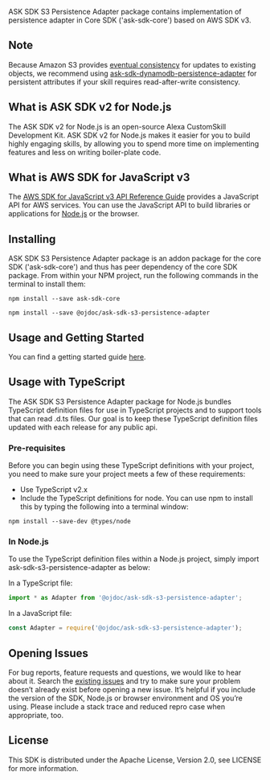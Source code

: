 ASK SDK S3 Persistence Adapter package contains implementation of persistence adapter in Core SDK ('ask-sdk-core') based on AWS SDK v3.

## Note

Because Amazon S3 provides [eventual consistency](https://docs.aws.amazon.com/AmazonS3/latest/dev/Introduction.html) for updates to existing objects, we recommend using [ask-sdk-dynamodb-persistence-adapter](https://github.com/tianrenz/alexa-skills-kit-sdk-for-nodejs/tree/2.0.x/ask-sdk-dynamodb-persistence-adapter) for persistent attributes if your skill requires read-after-write consistency.

## What is ASK SDK v2 for Node.js

The ASK SDK v2 for Node.js is an open-source Alexa CustomSkill Development Kit. ASK SDK v2 for Node.js makes it easier for you to build highly engaging skills, by allowing you to spend more time on implementing features and less on writing boiler-plate code.

## What is AWS SDK for JavaScript v3

The [AWS SDK for JavaScript v3 API Reference Guide](https://docs.aws.amazon.com/AWSJavaScriptSDK/v3/latest/index.html) provides a JavaScript API for AWS services. You can use the JavaScript API to build libraries or applications for [Node.js](https://nodejs.org/en/) or the browser.

## Installing
ASK SDK S3 Persistence Adapter package is an addon package for the core SDK ('ask-sdk-core') and thus has peer dependency of the core SDK package. From within your NPM project, run the following commands in the terminal to install them:

```
npm install --save ask-sdk-core
```

```
npm install --save @ojdoc/ask-sdk-s3-persistence-adapter
```

## Usage and Getting Started

You can find a getting started guide [here](https://developer.amazon.com/docs/alexa-skills-kit-sdk-for-nodejs/manage-attributes.html#s3persistenceadapter).

## Usage with TypeScript
The ASK SDK S3 Persistence Adapter package for Node.js bundles TypeScript definition files for use in TypeScript projects and to support tools that can read .d.ts files. Our goal is to keep these TypeScript definition files updated with each release for any public api.

### Pre-requisites
Before you can begin using these TypeScript definitions with your project, you need to make sure your project meets a few of these requirements:
- Use TypeScript v2.x
- Include the TypeScript definitions for node. You can use npm to install this by typing the following into a terminal window:

```
npm install --save-dev @types/node
```

### In Node.js
To use the TypeScript definition files within a Node.js project, simply import ask-sdk-s3-persistence-adapter as below:

In a TypeScript file:

```typescript
import * as Adapter from '@ojdoc/ask-sdk-s3-persistence-adapter';
```

In a JavaScript file:

```javascript
const Adapter = require('@ojdoc/ask-sdk-s3-persistence-adapter');
```

## Opening Issues
For bug reports, feature requests and questions, we would like to hear about it. Search the [existing issues](https://github.com/cquenum/ask-sdk-s3-persistence-adapter/issues) and try to make sure your problem doesn’t already exist before opening a new issue. It’s helpful if you include the version of the SDK, Node.js or browser environment and OS you’re using. Please include a stack trace and reduced repro case when appropriate, too.

## License
This SDK is distributed under the Apache License, Version 2.0, see LICENSE for more information.
